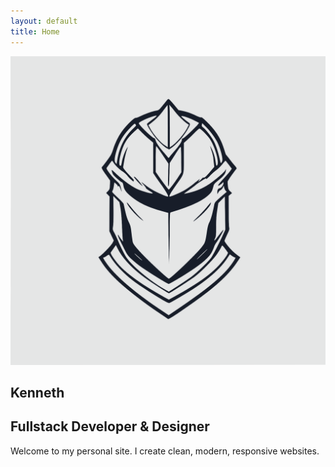 ```yaml
---
layout: default
title: Home
---
```


<section class="hero">
  <img src="/assets/images/profile.png"
       alt="Profile Photo"
       class="profile-img">
  <h1>Kenneth</h1>
  <h2>Fullstack Developer & Designer</h2>
  <p>Welcome to my personal site. I create clean, modern, responsive websites.</p>
</section>
